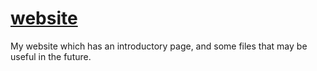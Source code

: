 # [website](https://ninex.ml)
My website which has an introductory page, and some files that may be useful in the future.
